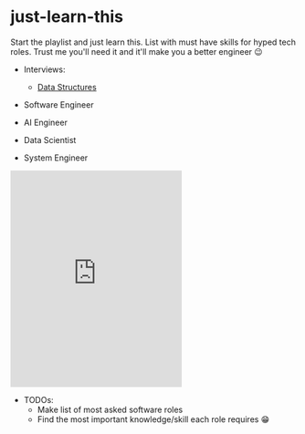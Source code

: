# just-learn-this
Start the playlist and just learn this. List with must have skills for hyped tech roles. Trust me you'll need it and it'll make you a better engineer 😉

- Interviews:
	- [Data Structures](data_structures/data_structure_menu.md)

- Software Engineer

- AI Engineer

- Data Scientist

- System Engineer

<iframe src="https://open.spotify.com/embed/user/dr.avril/playlist/4kPSeFaRyychIhGj5VcGlf" width="300" height="380" frameborder="0" allowtransparency="true"></iframe>

- TODOs:
	- Make list of most asked software roles
	- Find the most important knowledge/skill each role requires 😁


